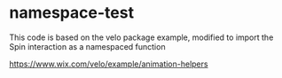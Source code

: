 # namespace-test

This code is based on the velo package example, modified to import the Spin interaction as a namespaced function

https://www.wix.com/velo/example/animation-helpers

